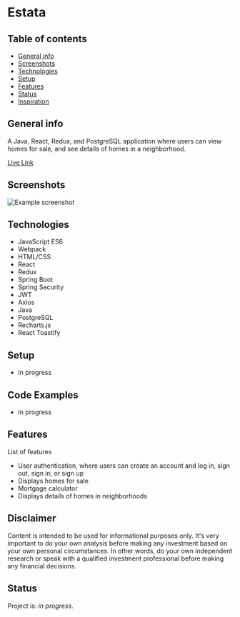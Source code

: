 # Estata

## Table of contents
* [General info](#general-info)
* [Screenshots](#screenshots)
* [Technologies](#technologies)
* [Setup](#setup)
* [Features](#features)
* [Status](#status)
* [Inspiration](#inspiration)

## General info
A Java, React, Redux, and PostgreSQL application where users can view homes for sale, and see details of homes in a neighborhood.

[Live Link]()

## Screenshots
![Example screenshot]()

## Technologies
* JavaScript ES6
* Webpack
* HTML/CSS
* React
* Redux
* Spring Boot
* Spring Security
* JWT
* Axios
* Java
* PostgreSQL
* Recharts.js
* React Toastify

## Setup
* In progress

## Code Examples
* In progress

## Features
List of features
* User authentication, where users can create an account and log in, sign out, sign in, or sign up
* Displays homes for sale
* Mortgage calculator
* Displays details of homes in neighborhoods

## Disclaimer
Content is intended to be used for informational purposes only. It's very important to do your own analysis before making any investment based on your own personal circumstances. In other words, do your own independent research or speak with a qualified investment professional before making any financial decisions.

## Status
Project is: _in progress_. 
